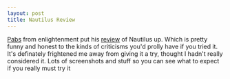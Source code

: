 ```yaml
--- 
layout: post
title: Nautilus Review
---
```

<a href="http://www.pablotron.org">Pabs</a> from enlightenment put his <a href="http://www.pablotron.org/reviews/nautilus-PR2/">review</a> of Nautilus up.  Which is pretty funny and honest to the kinds of criticisms you'd prolly have if you tried it.  It's definately frightened me away from giving it a try, thought I hadn't really considered it.  Lots of screenshots and stuff so you can see what to expect if you really must try it
